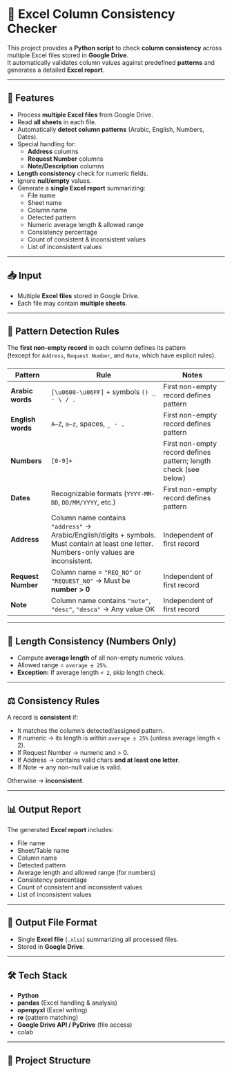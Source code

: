 # 📘 Excel Column Consistency Checker

This project provides a **Python script** to check **column consistency** across multiple Excel files stored in **Google Drive**.  
It automatically validates column values against predefined **patterns** and generates a detailed **Excel report**.

---

## 🚀 Features

- Process **multiple Excel files** from Google Drive.
- Read **all sheets** in each file.
- Automatically **detect column patterns** (Arabic, English, Numbers, Dates).
- Special handling for:
  - **Address** columns
  - **Request Number** columns
  - **Note/Description** columns
- **Length consistency** check for numeric fields.
- Ignore **null/empty** values.
- Generate a **single Excel report** summarizing:
  - File name
  - Sheet name
  - Column name
  - Detected pattern
  - Numeric average length & allowed range
  - Consistency percentage
  - Count of consistent & inconsistent values
  - List of inconsistent values

---

## 📥 Input

- Multiple **Excel files** stored in Google Drive.
- Each file may contain **multiple sheets**.

---

## 📏 Pattern Detection Rules

The **first non-empty record** in each column defines its pattern  
(❗except for `Address`, `Request Number`, and `Note`, which have explicit rules).

| Pattern            | Rule                                                                 | Notes                                                                 |
| ------------------ | -------------------------------------------------------------------- | --------------------------------------------------------------------- |
| **Arabic words**   | `[\u0600-\u06FF]` + symbols `() _ - \ / .`                          | First non-empty record defines pattern                                |
| **English words**  | `A–Z`, `a–z`, spaces, `_ - .`                                       | First non-empty record defines pattern                                |
| **Numbers**        | `[0-9]+`                                                            | First non-empty record defines pattern; length check (see below)      |
| **Dates**          | Recognizable formats (`YYYY-MM-DD`, `DD/MM/YYYY`, etc.)             | First non-empty record defines pattern                                |
| **Address**        | Column name contains `"address"` → Arabic/English/digits + symbols. Must contain at least one letter. Numbers-only values are inconsistent. | Independent of first record |
| **Request Number** | Column name = `"REQ_NO"` or `"REQUEST_NO"` → Must be **number > 0** | Independent of first record                                           |
| **Note**           | Column name contains `"note"`, `"desc"`, `"desca"` → Any value OK   | Independent of first record                                           |

---

## 🔢 Length Consistency (Numbers Only)

- Compute **average length** of all non-empty numeric values.
- Allowed range = `average ± 25%`.
- **Exception:** If average length `< 2`, skip length check.

---

## ⚖️ Consistency Rules

A record is **consistent** if:

- It matches the column’s detected/assigned pattern.
- If numeric → its length is within `average ± 25%` (unless average length < 2).
- If Request Number → numeric and > 0.
- If Address → contains valid chars **and at least one letter**.
- If Note → any non-null value is valid.

Otherwise → **inconsistent**.

---

## 📊 Output Report

The generated **Excel report** includes:

- File name
- Sheet/Table name
- Column name
- Detected pattern
- Average length and allowed range (for numbers)
- Consistency percentage
- Count of consistent and inconsistent values
- List of inconsistent values

---

## 💾 Output File Format

- Single **Excel file** (`.xlsx`) summarizing all processed files.
- Stored in **Google Drive**.

---

## 🛠️ Tech Stack

- **Python**
- **pandas** (Excel handling & analysis)
- **openpyxl** (Excel writing)
- **re** (pattern matching)
- **Google Drive API / PyDrive** (file access)
- colab

---

## 📂 Project Structure

